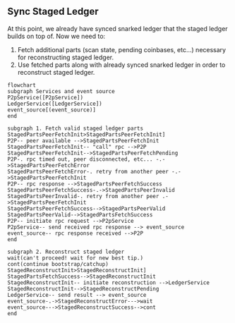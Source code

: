 ## Sync Staged Ledger

At this point, we already have synced snarked ledger that the staged
ledger builds on top of. Now we need to:
1. Fetch additional parts (scan state, pending coinbases, etc...)
   necessary for reconstructing staged ledger.
2. Use fetched parts along with already synced snarked ledger in order to
   reconstruct staged ledger.

```mermaid
flowchart
subgraph Services and event source
P2pService([P2pService])
LedgerService([LedgerService])
event_source[(event_source)]
end

subgraph 1. Fetch valid staged ledger parts
StagedPartsPeerFetchInit>StagedPartsPeerFetchInit]
P2P-- peer available -->StagedPartsPeerFetchInit
StagedPartsPeerFetchInit-- "call" rpc -->P2P
StagedPartsPeerFetchInit-->StagedPartsPeerFetchPending
P2P-. rpc timed out, peer disconnected, etc... -.->StagedPartsPeerFetchError
StagedPartsPeerFetchError-. retry from another peer -.->StagedPartsPeerFetchInit
P2P-- rpc response -->StagedPartsPeerFetchSuccess
StagedPartsPeerFetchSuccess-.->StagedPartsPeerInvalid
StagedPartsPeerInvalid-. retry from another peer .->StagedPartsPeerFetchInit
StagedPartsPeerFetchSuccess-->StagedPartsPeerValid
StagedPartsPeerValid-->StagedPartsFetchSuccess
P2P-- initiate rpc request -->P2pService
P2pService-- send received rpc response --> event_source
event_source-- rpc response received -->P2P
end

subgraph 2. Reconstruct staged ledger
wait(can't proceed! wait for new best tip.)
cont(continue bootstrap/catchup)
StagedReconstructInit>StagedReconstructInit]
StagedPartsFetchSuccess-->StagedReconstructInit
StagedReconstructInit-- initiate reconstruction -->LedgerService
StagedReconstructInit-->StagedReconstructPending
LedgerService-- send result --> event_source
event_source-.->StagedReconstructError--->wait
event_source--->StagedReconstructSuccess-->cont
end
